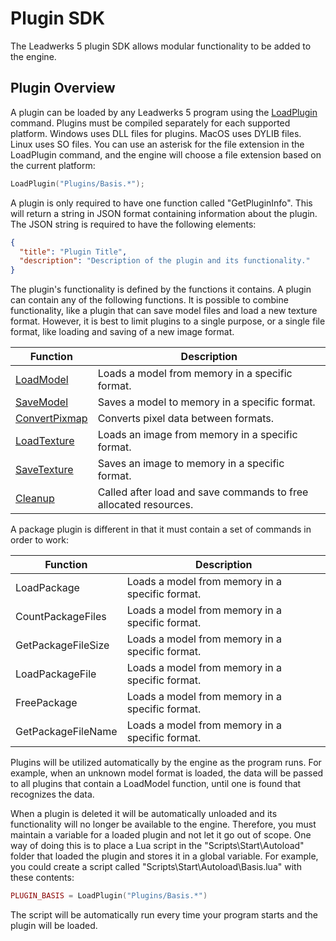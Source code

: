 # Plugin SDK #
The Leadwerks 5 plugin SDK allows modular functionality to be added to the engine.

## Plugin Overview ##
A plugin can be loaded by any Leadwerks 5 program using the [LoadPlugin](API_LoadPlugin.md) command. Plugins must be compiled separately for each supported platform.
Windows uses DLL files for plugins. MacOS uses DYLIB files. Linux uses SO files. You can use an asterisk for the file extension in the LoadPlugin command, and the engine will choose a file extension based on the current platform:

```c++
LoadPlugin("Plugins/Basis.*");
```

A plugin is only required to have one function called "GetPluginInfo". This will return a string in JSON format containing information about the plugin. The JSON string is required to have the following elements:

```json
{
  "title": "Plugin Title",
  "description": "Description of the plugin and its functionality."
}
```

The plugin's functionality is defined by the functions it contains. A plugin can contain any of the following functions. It is possible to combine functionality, like a plugin that
can save model files and load a new texture format. However, it is best to limit plugins to a single purpose, or a single file format, like loading and saving of a new image format.

| Function | Description |
| ---- | ---- |
| [LoadModel]() | Loads a model from memory in a specific format. |
| [SaveModel]() | Saves a model to memory in a specific format. |
| [ConvertPixmap]() | Converts pixel data between formats. |
| [LoadTexture]() | Loads an image from memory in a specific format. |
| [SaveTexture]() | Saves an image to memory in a specific format. |
| [Cleanup]() | Called after load and save commands to free allocated resources. |

A package plugin is different in that it must contain a set of commands in order to work:

| Function | Description |
| ---- | ---- |
| LoadPackage | Loads a model from memory in a specific format. |
| CountPackageFiles | Loads a model from memory in a specific format. |
| GetPackageFileSize | Loads a model from memory in a specific format. |
| LoadPackageFile | Loads a model from memory in a specific format. |
| FreePackage | Loads a model from memory in a specific format. |
| GetPackageFileName | Loads a model from memory in a specific format. |

Plugins will be utilized automatically by the engine as the program runs. For example, when an unknown model format is loaded, the data will be passed to all plugins that contain a LoadModel function, until one is found that recognizes the data.

When a plugin is deleted it will be automatically unloaded and its functionality will no longer be available to the engine. Therefore, you must maintain a variable for a loaded plugin and not let it go out of scope. One way of doing this is to place a Lua script in the "Scripts\\Start\\Autoload" folder that loaded the plugin and stores it in a global variable. For example, you could create a script called "Scripts\\Start\\Autoload\\Basis.lua" with these contents:
```lua
PLUGIN_BASIS = LoadPlugin("Plugins/Basis.*")
```
The script will be automatically run every time your program starts and the plugin will be loaded.
